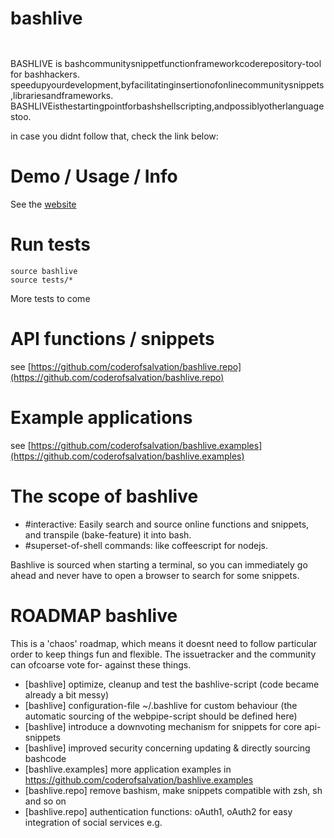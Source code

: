 bashlive 
========

<img alt="" src="http://2webapp.com/bashlive/bashlive.png" style="height:1em"/>

BASHLIVE is bashcommunitysnippetfunctionframeworkcoderepository-tool for bashhackers.
speedupyourdevelopment,byfacilitatinginsertionofonlinecommunitysnippets,librariesandframeworks.
BASHLIVEisthestartingpointforbashshellscripting,andpossiblyotherlanguagestoo.

in case you didnt follow that, check the link below:

Demo / Usage / Info
===================

See the [website](http://www.bashlive.com)

Run tests 
=========

    source bashlive
    source tests/*

More tests to come

API functions / snippets
========================
see [https://github.com/coderofsalvation/bashlive.repo](https://github.com/coderofsalvation/bashlive.repo) 

Example applications
====================
see [https://github.com/coderofsalvation/bashlive.examples](https://github.com/coderofsalvation/bashlive.examples)

The scope of bashlive
=====================
* #interactive: Easily search and source online functions and snippets, and transpile (bake-feature) it into bash.
* #superset-of-shell commands: like coffeescript for nodejs.

Bashlive is sourced when starting a terminal, so you can immediately go ahead and never have
to open a browser to search for some snippets.

ROADMAP bashlive
================

This is a 'chaos' roadmap, which means it doesnt need to follow particular order to keep things fun and flexible.
The issuetracker and the community can ofcoarse vote for- against these things.

* [bashlive] optimize, cleanup and test the bashlive-script (code became already a bit messy)
* [bashlive] configuration-file ~/.bashlive for custom behaviour (the automatic sourcing of the webpipe-script should be defined here)
* [bashlive] introduce a downvoting mechanism for snippets for core api-snippets
* [bashlive] improved security concerning updating & directly sourcing bashcode
* [bashlive.examples] more application examples in https://github.com/coderofsalvation/bashlive.examples
* [bashlive.repo] remove bashism, make snippets compatible with zsh, sh and so on
* [bashlive.repo] authentication functions: oAuth1, oAuth2 for easy integration of social services e.g.
